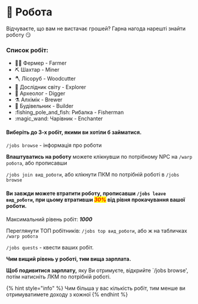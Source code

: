 # 💼 Робота

Відчуваєте, що вам не вистачає грошей? Гарна нагода нарешті знайти роботу :smirk:

### Список робіт:

* :farmer: Фермер - Farmer
* :pick: Шахтар - Miner
* :axe: Лісоруб - Woodcutter
* :compass: Дослідник світу - Explorer
* :amphora: Археолог - Digger
* :alembic: Алхімік - Brewer
* :bricks: Будівельник - Builder
* :fishing\_pole\_and\_fish: Рибалка - Fisherman
* :magic\_wand: Чарівник - Enchanter

#### Виберіть до 3-х робіт, якими ви хотіли б займатися.

`/jobs browse` - інформація про роботи

**Влаштуватись на роботу** можете клікнувши по потрібному NPC на `/warp робота`, або прописавши

`/jobs join вид_роботи`, або клікнути ПКМ по потрібній роботі в `/jobs browse`

#### Ви завжди можете втратити роботу, прописавши `/jobs leave вид_роботи`, при цьому втративши _<mark style="color:red;">30%</mark>_ від рівня прокачування вашої роботи.

Максимальний рівень робіт: _**1000**_

Переглянути ТОП робітників: `/jobs top вид_роботи`, або ж на табличках `/warp робота`

`/jobs quests` - квести ваших робіт.

**Чим вищий рівень у роботі, тим вища зарплата.**

**Щоб подивитися зарплату,** яку Ви отримуєте, відкрийте `/jobs browse', потім натисніть ЛКМ по потрібній роботі.

{% hint style="info" %}
Чим більша у вас кількість робіт, тим менше ви отримуватимете доходу з кожної
{% endhint %}
